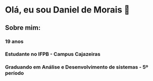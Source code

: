 # Olá, eu sou Daniel de Morais 👋

## Sobre mim:
### 19 anos
### Estudante no IFPB - Campus Cajazeiras
### Graduando em Análise e Desenvolvimento de sistemas - 5º período

<!--
**DanieldeMoraisFarias/DanieldeMoraisFarias** is a ✨ _special_ ✨ repository because its `README.md` (this file) appears on your GitHub profile.

Here are some ideas to get you started:

- 🌱 I’m currently learning ...
- 👯 I’m looking to collaborate on ...
- 🤔 I’m looking for help with ...
- 💬 Ask me about ...
- 📫 How to reach me: ...
- 😄 Pronouns: ...
- ⚡ Fun fact: ...
-->
